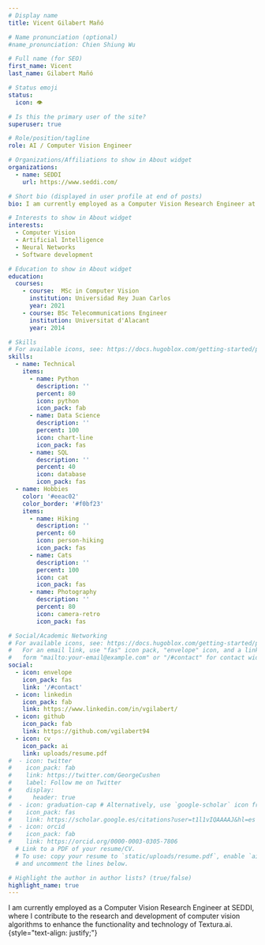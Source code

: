 ```yaml
---
# Display name
title: Vicent Gilabert Mañó

# Name pronunciation (optional)
#name_pronunciation: Chien Shiung Wu

# Full name (for SEO)
first_name: Vicent
last_name: Gilabert Mañó

# Status emoji
status:
  icon: 👁

# Is this the primary user of the site?
superuser: true

# Role/position/tagline
role: AI / Computer Vision Engineer

# Organizations/Affiliations to show in About widget
organizations:
  - name: SEDDI
    url: https://www.seddi.com/

# Short bio (displayed in user profile at end of posts)
bio: I am currently employed as a Computer Vision Research Engineer at SEDDI, where I contribute to the research and development of computer vision algorithms to enhance the functionality and technology of Textura.ai.

# Interests to show in About widget
interests:
  - Computer Vision
  - Artificial Intelligence
  - Neural Networks
  - Software development

# Education to show in About widget
education:
  courses:
    - course:  MSc in Computer Vision
      institution: Universidad Rey Juan Carlos
      year: 2021
    - course: BSc Telecommunications Engineer
      institution: Universitat d'Alacant
      year: 2014

# Skills
# For available icons, see: https://docs.hugoblox.com/getting-started/page-builder/#icons
skills:
  - name: Technical
    items:
      - name: Python
        description: ''
        percent: 80
        icon: python
        icon_pack: fab
      - name: Data Science
        description: ''
        percent: 100
        icon: chart-line
        icon_pack: fas
      - name: SQL
        description: ''
        percent: 40
        icon: database
        icon_pack: fas
  - name: Hobbies
    color: '#eeac02'
    color_border: '#f0bf23'
    items:
      - name: Hiking
        description: ''
        percent: 60
        icon: person-hiking
        icon_pack: fas
      - name: Cats
        description: ''
        percent: 100
        icon: cat
        icon_pack: fas
      - name: Photography
        description: ''
        percent: 80
        icon: camera-retro
        icon_pack: fas

# Social/Academic Networking
# For available icons, see: https://docs.hugoblox.com/getting-started/page-builder/#icons
#   For an email link, use "fas" icon pack, "envelope" icon, and a link in the
#   form "mailto:your-email@example.com" or "/#contact" for contact widget.
social:
  - icon: envelope
    icon_pack: fas
    link: '/#contact'
  - icon: linkedin
    icon_pack: fab
    link: https://www.linkedin.com/in/vgilabert/
  - icon: github
    icon_pack: fab
    link: https://github.com/vgilabert94
  - icon: cv
    icon_pack: ai
    link: uploads/resume.pdf
#  - icon: twitter
#    icon_pack: fab
#    link: https://twitter.com/GeorgeCushen
#    label: Follow me on Twitter
#    display:
#      header: true
#  - icon: graduation-cap # Alternatively, use `google-scholar` icon from `ai` icon pack
#    icon_pack: fas
#    link: https://scholar.google.es/citations?user=t1l1vIQAAAAJ&hl=es
#  - icon: orcid
#    icon_pack: fab
#    link: https://orcid.org/0000-0003-0305-7806
  # Link to a PDF of your resume/CV.
  # To use: copy your resume to `static/uploads/resume.pdf`, enable `ai` icons in `params.yaml`,
  # and uncomment the lines below.

# Highlight the author in author lists? (true/false)
highlight_name: true
---
```


I am currently employed as a Computer Vision Research Engineer at SEDDI, where I contribute to the research and development of computer vision algorithms to enhance the functionality and technology of Textura.ai.
{style="text-align: justify;"}
